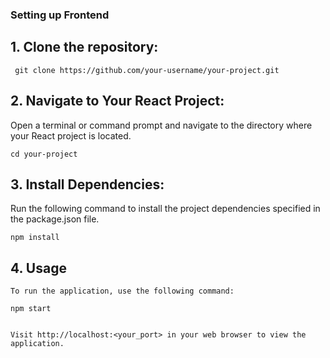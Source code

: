### Setting up Frontend

## 1. Clone the repository:
 	 git clone https://github.com/your-username/your-project.git 
 	 
   

## 2. Navigate to Your React Project:
Open a terminal or command prompt and navigate to the directory where your React project is located.

	cd your-project 
	

## 3. Install Dependencies:
Run the following command to install the project dependencies specified in the package.json file.
	
	npm install

## 4. Usage
	To run the application, use the following command:

	npm start

	
	Visit http://localhost:<your_port> in your web browser to view the application.
